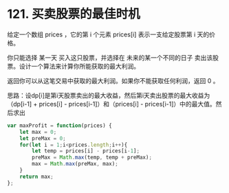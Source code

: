 # 121. 买卖股票的最佳时机

给定一个数组 prices ，它的第 i 个元素 prices[i] 表示一支给定股票第 i 天的价格。

你只能选择 某一天 买入这只股票，并选择在 未来的某一个不同的日子 卖出该股票。设计一个算法来计算你所能获取的最大利润。

返回你可以从这笔交易中获取的最大利润。如果你不能获取任何利润，返回 0 。

思路：设dp[i]是第i天股票卖出的最大收益，然后第i天卖出股票的最大收益为（dp[i-1] + prices[i] - prices[i-1]）和（prices[i] - prices[i-1]）中的最大值。然后求出

```js
var maxProfit = function(prices) {
    let max = 0;
    let preMax = 0;
    for(let i = 1;i<prices.length;i++){
        let temp = prices[i] - prices[i-1];
        preMax = Math.max(temp, temp + preMax);
        max = Math.max(preMax, max);
    }
    return max;
};
```
